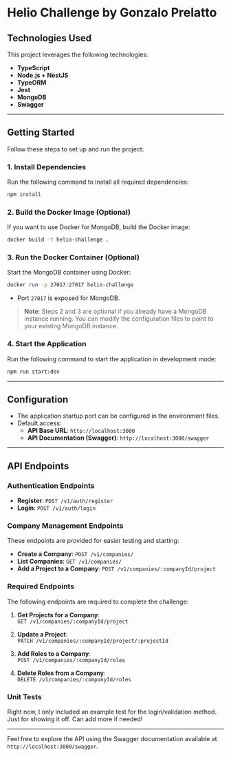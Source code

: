 # Helio Challenge by Gonzalo Prelatto
## Technologies Used

This project leverages the following technologies:

- **TypeScript**
- **Node.js + NestJS**
- **TypeORM**
- **Jest**
- **MongoDB**
- **Swagger**

---

## Getting Started

Follow these steps to set up and run the project:

### 1. Install Dependencies

Run the following command to install all required dependencies:

```bash
npm install
```

### 2. Build the Docker Image (Optional)

If you want to use Docker for MongoDB, build the Docker image:

```bash
docker build -t helio-challenge .
```

### 3. Run the Docker Container (Optional)

Start the MongoDB container using Docker:

```bash
docker run -p 27017:27017 helio-challenge
```

- Port `27017` is exposed for MongoDB.

> **Note**: Steps 2 and 3 are optional if you already have a MongoDB instance running. You can modify the configuration files to point to your existing MongoDB instance.

### 4. Start the Application

Run the following command to start the application in development mode:

```bash
npm run start:dev
```

---

## Configuration

- The application startup port can be configured in the environment files.
- Default access:
  - **API Base URL**: `http://localhost:3000`
  - **API Documentation (Swagger)**: `http://localhost:3000/swagger`

---

## API Endpoints

### Authentication Endpoints

- **Register**: `POST /v1/auth/register`
- **Login**: `POST /v1/auth/login`

### Company Management Endpoints

These endpoints are provided for easier testing and starting:

- **Create a Company**: `POST /v1/companies/`
- **List Companies**: `GET /v1/companies/`
- **Add a Project to a Company**: `POST /v1/companies/:companyId/project`

### Required Endpoints

The following endpoints are required to complete the challenge:

1. **Get Projects for a Company**:  
   `GET /v1/companies/:companyId/project`

2. **Update a Project**:  
   `PATCH /v1/companies/:companyId/project/:projectId`

3. **Add Roles to a Company**:  
   `POST /v1/companies/:companyId/roles`

4. **Delete Roles from a Company**:  
   `DELETE /v1/companies/:companyId/roles`

### Unit Tests

Right now, I only included an example test for the login/validation method. Just for showing it off. Can add more if needed!

---

Feel free to explore the API using the Swagger documentation available at `http://localhost:3000/swagger`.